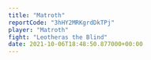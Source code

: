 ```yaml
---
title: "Matroth"
reportCode: "3hHY2MRKgrdDkTPj"
player: "Matroth"
fight: "Leotheras the Blind"
date: 2021-10-06T18:48:50.877000+00:00
---
```

